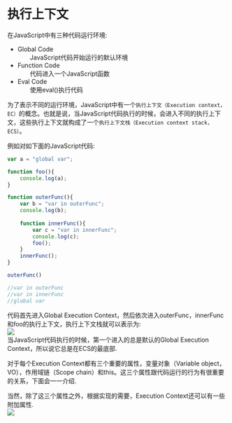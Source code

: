 # 执行上下文  

在JavaScript中有三种代码运行环境:  
    
* Global Code  
　　JavaScript代码开始运行的默认环境  
* Function Code  
　　代码进入一个JavaScript函数  
* Eval Code  
　　使用eval()执行代码  

为了表示不同的运行环境，JavaScript中有一个`执行上下文（Execution context，EC）`的概念。也就是说，当JavaScript代码执行的时候，会进入不同的执行上下文，这些执行上下文就构成了一个`执行上下文栈（Execution context stack，ECS）`。

例如对如下面的JavaScript代码:  
```javascript
var a = "global var";

function foo(){
    console.log(a);
}

function outerFunc(){
    var b = "var in outerFunc";
    console.log(b);
    
    function innerFunc(){
        var c = "var in innerFunc";
        console.log(c);
        foo();
    }
    innerFunc();
}

outerFunc()

//var in outerFunc
//var in innerFunc
//global var
```
代码首先进入Global Execution Context，然后依次进入outerFunc，innerFunc和foo的执行上下文，执行上下文栈就可以表示为:  
![](https://raw.githubusercontent.com/zheng782912/Javascript-study-notes/master/images/Chapter-4/593627-20151025201151427-127726802.png)  
当JavaScript代码执行的时候，第一个进入的总是默认的Global Execution Context，所以说它总是在ECS的最底部.  

对于每个Execution Context都有三个重要的属性，变量对象（Variable object，VO），作用域链（Scope chain）和this。这三个属性跟代码运行的行为有很重要的关系，下面会一一介绍.

当然，除了这三个属性之外，根据实现的需要，Execution Context还可以有一些附加属性.  
![](https://raw.githubusercontent.com/zheng782912/Javascript-study-notes/master/images/Chapter-4/593627-20151025201152849-1821016303.png)
